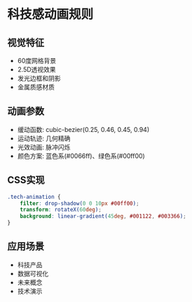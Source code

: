 # 科技感动画规则

## 视觉特征
- 60度网格背景
- 2.5D透视效果
- 发光边框和阴影
- 金属质感材质

## 动画参数
- 缓动函数: cubic-bezier(0.25, 0.46, 0.45, 0.94)
- 运动轨迹: 几何精确
- 光效动画: 脉冲闪烁
- 颜色方案: 蓝色系(#0066ff)、绿色系(#00ff00)

## CSS实现
```css
.tech-animation {
    filter: drop-shadow(0 0 10px #00ff00);
    transform: rotateX(60deg);
    background: linear-gradient(45deg, #001122, #003366);
}
```

## 应用场景
- 科技产品
- 数据可视化
- 未来概念
- 技术演示
